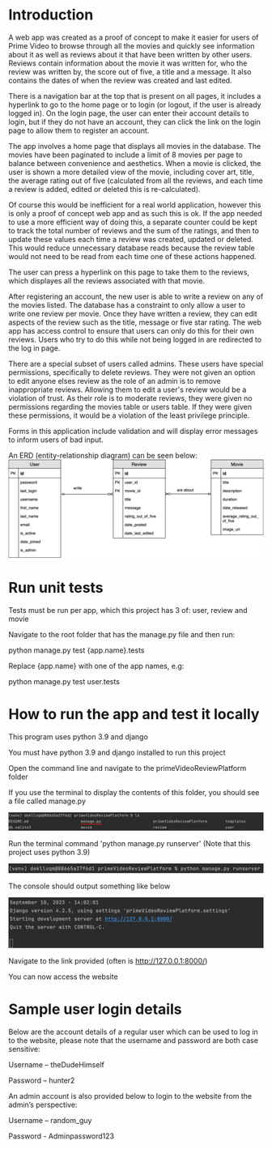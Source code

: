 # Introduction
A web app was created as a proof of concept to make it easier for users of Prime Video to browse through all the movies and quickly see information about it as well as reviews about it that have been written by other users. Reviews contain information about the movie it was written for, who the review was written by, the score out of five, a title and a message. It also contains the dates of when the review was created and last edited.

There is a navigation bar at the top that is present on all pages, it includes a hyperlink to go to the home page or to login (or logout, if the user is already logged in). On the login page, the user can enter their account details to login, but if they do not have an account, they can click the link on the login page to allow them to register an account.

The app involves a home page that displays all movies in the database. The movies have been paginated to include a limit of 8 movies per page to balance between convenience and aesthetics. When a movie is clicked, the user is shown a more detailed view of the movie, including cover art, title, the average rating out of five (calculated from all the reviews, and each time a review is added, edited or deleted this is re-calculated). 

Of course this would be inefficient for a real world application, however this is only a proof of concept web app and as such this is ok. If the app needed to use a more efficient way of doing this, a separate counter could be kept to track the total number of reviews and the sum of the ratings, and then to update these values each time a review was created, updated or deleted. This would reduce unnecessary database reads because the review table would not need to be read from each time one of these actions happened.

The user can press a hyperlink on this page to take them to the reviews, which displayes all the reviews associated with that movie.

After registering an account, the new user is able to write a review on any of the movies listed. The database has a constraint to only allow a user to write one review per movie. Once they have written a review, they can edit aspects of the review such as the title, message or five star rating. The web app has access control to ensure that users can only do this for their own reviews. Users who try to do this while not being logged in are redirected to the log in page.

There are a special subset of users called admins. These users have special permissions, specifically to delete reviews. They were not given an option to edit anyone elses review as the role of an admin is to remove inappropriate reviews. Allowing them to edit a user's review would be a violation of trust. As their role is to moderate reviews, they were given no permissions regarding the movies table or users table. If they were given these permissions, it would be a violation of the least privilege principle.

Forms in this application include validation and will display error messages to inform users of bad input.



An ERD (entity-relationship diagram) can be seen below:
![](img.png)

# Run unit tests

Tests must be run per app, which this project has 3 of: user, review and movie

Navigate to the root folder that has the manage.py file and then run:

python manage.py test {app.name}.tests

Replace {app.name} with one of the app names, e.g:

python manage.py test user.tests

# How to run the app and test it locally

This program uses python 3.9 and django

You must have python 3.9 and django installed to run this project

Open the command line and navigate to the primeVideoReviewPlatform folder

If you use the terminal to display the contents of this folder, you should see a file called manage.py

![img.png](img2.png)

Run the terminal command 'python manage.py runserver'
(Note that this project uses python 3.9)

![img.png](img3.png)

The console should output something like below

![img.png](img4.png)

Navigate to the link provided (often is http://127.0.0.1:8000/)

You can now access the website

# Sample user login details

Below are the account details of a regular user which can be used to log in to the website, please note that the username and password are both case sensitive:

Username – theDudeHimself

Password – hunter2

An admin account is also provided below to login to the website from the admin’s perspective:

Username – random_guy

Password - Adminpassword123


